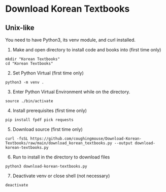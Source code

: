 # Download Korean Textbooks

## Unix-like

You need to have Python3, its venv module, and curl installed.

1. Make and open directory to install code and books into (first time only)
```
mkdir "Korean Textbooks"
cd "Korean Textbooks"
```

2. Set Python Virtual  (first time only)

```
python3 -m venv .
```

3. Enter Python Virtual Environment while on the directory.

```
source ./bin/activate
```

4. Install prerequisites (first time only)

```
pip install fpdf pick requests
```

5. Download source (first time only)

```
curl -fsSL https://github.com/coughingmouse/Download-Korean-Textbooks/raw/main/download_korean_textbooks.py --output download-korean-textbooks.py
```

6. Run to install in the directory to download files


```
python3 download-korean-textbooks.py
```

7. Deactivate venv or close shell (not necessary)

```
deactivate
```
